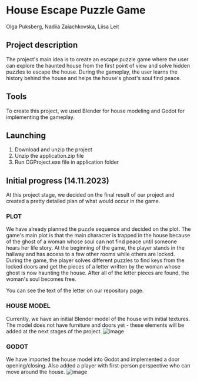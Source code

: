 # House Escape Puzzle Game
Olga Puksberg, Nadiia Zaiachkovska, Liisa Leit

## Project description
The project's main idea is to create an escape puzzle game where the user can explore the haunted house from the first point of view and solve hidden puzzles to escape the house. During the gameplay, the user learns the history behind the house and helps the house's ghost's soul find peace.

## Tools
To create this project, we used Blender for house modeling and Godot for implementing the gameplay.

## Launching
1. Download and unzip the project
2. Unzip the application.zip file
3. Run CGProject.exe file in application folder

## Initial progress (14.11.2023)
At this project stage, we decided on the final result of our project and created a pretty detailed plan of what would occur in the game.

### PLOT
We have already planned the puzzle sequence and decided on the plot. The game's main plot is that the main character is trapped in the house because of the ghost of a woman whose soul can not find peace until someone hears her life story. At the beginning of the game, the player stands in the hallway and has access to a few other rooms while others are locked. During the game, the player solves different puzzles to find keys from the locked doors and get the pieces of a letter written by the woman whose ghost is now haunting the house. After all of the letter pieces are found, the woman's soul becomes free.

You can see the text of the letter on our repository page.

### HOUSE MODEL
Currently, we have an initial Blender model of the house with initial textures. The model does not have furniture and doors yet - these elements will be added at the next stages of the project.
![image](https://github.com/LiisaLeit/Exploration-Puzzle-Game/assets/116260316/449141a5-3bc6-42dd-9657-d9e85077cfcf)

### GODOT
We have imported the house model into Godot and implemented a door opening/closing. Also added a player with first-person perspective who can move around the house.
![image](https://github.com/LiisaLeit/Exploration-Puzzle-Game/assets/116260316/633edb64-a301-48ef-9e68-a35705d4f62c)

